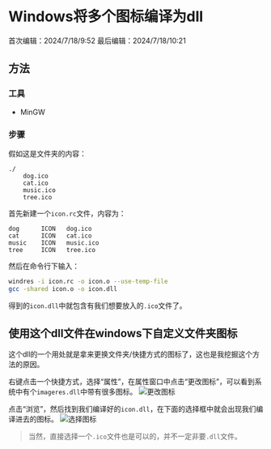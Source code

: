 # Windows将多个图标编译为dll
首次编辑：2024/7/18/9:52
最后编辑：2024/7/18/10:21

## 方法
### 工具
- MinGW

### 步骤
假如这是文件夹的内容：
```
./
	dog.ico
	cat.ico
	music.ico
	tree.ico
```

首先新建一个`icon.rc`文件，内容为：
```
dog		 ICON	dog.ico
cat		 ICON	cat.ico
music	 ICON	music.ico
tree	 ICON	tree.ico
```

然后在命令行下输入：
```bash
windres -i icon.rc -o icon.o --use-temp-file
gcc -shared icon.o -o icon.dll
```

得到的`icon.dll`中就包含有我们想要放入的`.ico`文件了。

## 使用这个dll文件在windows下自定义文件夹图标
这个dll的一个用处就是拿来更换文件夹/快捷方式的图标了，这也是我挖掘这个方法的原因。

右键点击一个快捷方式，选择“属性”，在属性窗口中点击“更改图标”，可以看到系统中有个`imageres.dll`中带有很多图标。
![更改图标](../media/image/article/Snipaste_2024-07-18_10-08-07.png)

点击“浏览”，然后找到我们编译好的`icon.dll`，在下面的选择框中就会出现我们编译进去的图标。
![选择图标](../media/image/article/Snipaste_2024-07-18_10-18-51.png)

> 当然，直接选择一个`.ico`文件也是可以的，并不一定非要`.dll`文件。
